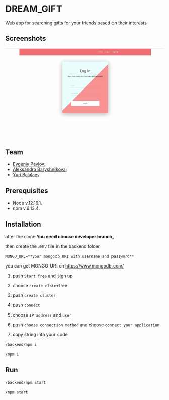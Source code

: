 
# DREAM_GIFT

Web app for searching gifts for your friends based on their interests

## Screenshots
![Gif](/public/DreamGift.gif)

## Team
- [Evgeniy Pavlov](https://github.com/Malevich930);
- [Aleksandra Baryshnikova](https://github.com/lexie0428);
- [Yuri Balalaev](https://github.com/yuriy2020).

## **Prerequisites**
* Node v.12.16.1.
* npm v.6.13.4.

## **Installation**

after the clone **You need choose developer branch**,

 then create the .env file in the backend folder

`MONGO_URL=**your mongodb URI with username and password**`

you can get MONGO_URI on https://www.mongodb.com/

1. push `Start free` and sign up

2. choose `create clster`free

3. push `create cluster`

4. push `connect`

5. choose `IP address` and `user`

6. push `choose connection method` and choose `connect your application`

7. copy string into your code

`/backend/npm i`

`/npm i`


## **Run**
`/backend/npm start`

`/npm start`

